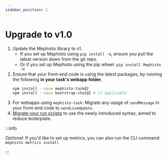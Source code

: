 ```yaml
---
sidebar_position: 1
---
```


# Upgrade to v1.0

1. Update the Mephisto library to v1.
    - If you set up Mephisto using `pip install -e`, ensure you pull the latest version down from the git repo.
    - Or if you set up Mephisto using the pip wheel: `pip install Mephisto -U`
2. Ensure that your front-end code is using the latest packages, by running the following **in your task's webapp folder**.
    ```bash
    npm install --save mephisto-task@2
    npm install --save bootstrap-chat@2 # if applicable
    ```
3. For webapps using `mephisto-task`: Migrate any usage of `sendMessage` in your front-end code to `sendLiveUpdate`.
4. [Migrate your run scripts](../run_scripts) to use the newly introduced syntax, aimed to reduce boilerplate.


:::info

*Optional*: If you'd like to set up metrics, you can also run the CLI command: `mephisto metrics install`

:::
